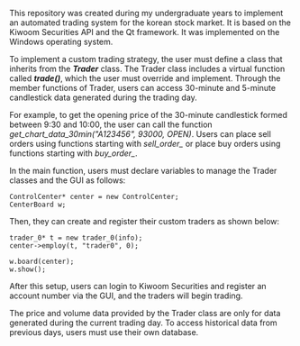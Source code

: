 This repository was created during my undergraduate years to implement an automated trading system for the korean stock market. It is based on the Kiwoom Securities API and the Qt framework. It was implemented on the Windows operating system.

To implement a custom trading strategy, the user must define a class that inherits from the ***Trader*** class. The Trader class includes a virtual function called ***trade()***, which the user must override and implement. Through the member functions of Trader, users can access 30-minute and 5-minute candlestick data generated during the trading day. 

For example, to get the opening price of the 30-minute candlestick formed between 9:30 and 10:00, the user can call the function *get_chart_data_30min("A123456", 93000, OPEN)*. Users can place sell orders using functions starting with *sell_order_* or place buy orders using functions starting with *buy_order_*.

In the main function, users must declare variables to manage the Trader classes and the GUI as follows:
```
ControlCenter* center = new ControlCenter;
CenterBoard w;
```
Then, they can create and register their custom traders as shown below:
```
trader_0* t = new trader_0(info);
center->employ(t, "trader0", 0);

w.board(center);
w.show();
```

After this setup, users can login to Kiwoom Securities and register an account number via the GUI, and the traders will begin trading.

The price and volume data provided by the Trader class are only for data generated during the current trading day. To access historical data from previous days, users must use their own database.
